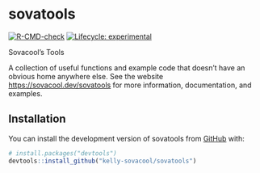 
<!-- README.md is generated from README.Rmd. Please edit that file -->

# sovatools

<!-- badges: start -->

[![R-CMD-check](https://github.com/kelly-sovacool/sovatools/workflows/R-CMD-check/badge.svg)](https://github.com/kelly-sovacool/sovatools/actions)
[![Lifecycle:
experimental](https://img.shields.io/badge/lifecycle-experimental-orange.svg)](https://lifecycle.r-lib.org/articles/stages.html#experimental)
<!-- badges: end -->

Sovacool’s Tools

A collection of useful functions and example code that doesn’t have an
obvious home anywhere else. See the website
<https://sovacool.dev/sovatools> for more information, documentation,
and examples.

## Installation

You can install the development version of sovatools from
[GitHub](https://github.com/) with:

``` r
# install.packages("devtools")
devtools::install_github("kelly-sovacool/sovatools")
```
